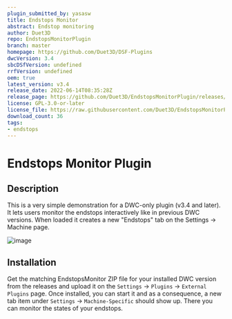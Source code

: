 ```yaml
---
plugin_submitted_by: yasasw
title: Endstops Monitor
abstract: Endstop monitoring
author: Duet3D
repo: EndstopsMonitorPlugin
branch: master
homepage: https://github.com/Duet3D/DSF-Plugins
dwcVersion: 3.4
sbcDSfVersion: undefined
rrfVersion: undefined
oem: true
latest_version: v3.4
release_date: 2022-06-14T08:35:28Z
release_page: https://github.com/Duet3D/EndstopsMonitorPlugin/releases/tag/v3.4
license: GPL-3.0-or-later
license_file: https://raw.githubusercontent.com/Duet3D/EndstopsMonitorPlugin/master/LICENSE
download_count: 36
tags:
- endstops
---
```


# Endstops Monitor Plugin

## Description

This is a very simple demonstration for a DWC-only plugin (v3.4 and later). It lets users monitor the endstops interactively like in previous DWC versions. When loaded it creates a new "Endstops" tab on the Settings -> Machine page.

![image](https://user-images.githubusercontent.com/5919449/173532954-066514ec-0b95-48dd-a8a8-9b9ae4fb297d.png)

## Installation

Get the matching EndstopsMonitor ZIP file for your installed DWC version from the releases and upload it on the `Settings` -> `Plugins` -> `External Plugins` page.
Once installed, you can start it and as a consequence, a new tab item under `Settings` -> `Machine-Specific` should show up. There you can monitor the states of your endstops.
